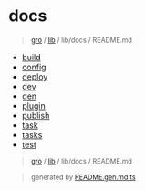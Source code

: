 # docs

> <sub>[gro](/../..) / [lib](..) / lib/docs / README.md</sub>

- [build](build.md)
- [config](config.md)
- [deploy](deploy.md)
- [dev](dev.md)
- [gen](gen.md)
- [plugin](plugin.md)
- [publish](publish.md)
- [task](task.md)
- [tasks](tasks.md)
- [test](test.md)

> <sub>[gro](/../..) / [lib](..) / lib/docs / README.md</sub>

> <sub>generated by [README.gen.md.ts](README.gen.md.ts)</sub>
